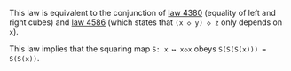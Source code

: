 This law is equivalent to the conjunction of [law 4380](https://teorth.github.io/equational_theories/implications/?4380) (equality of left and right cubes) and [law 4586](https://teorth.github.io/equational_theories/implications/?4586) (which states that `(x ◇ y) ◇ z` only depends on `x`).

This law implies that the squaring map `S: x ↦ x◇x` obeys `S(S(S(x))) = S(S(x))`.
